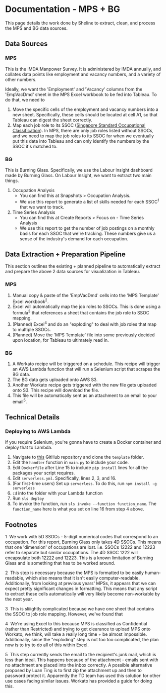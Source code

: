 # Documentation - MPS + BG
This page details the work done by Sheline to extract, clean, and process the MPS and BG data sources.

## Data Sources
### MPS
This is the IMDA Manpower Survey. It is administered by IMDA annually, and collates data points like employment and vacancy numbers, and a variety of other numbers.

Ideally, we want the 'Employment' and 'Vacancy' columns from the 'EmpVacDmd' sheet in the MPS Excel workbook to be fed into Tableau. To do that, we need to

1. Move the specific cells of the employment and vacancy numbers into a new sheet. Specifically, these cells should be located at cell A1, so that Tableau can digest the sheet correctly.
2. Map each job role to its SSOC ([Singapore Standard Occupational Classification](https://www.singstat.gov.sg/standards/standards-and-classifications/ssoc)). In MPS, there are only job roles listed without SSOCs, and we need to map the job roles to its SSOC for when we eventually put this data into Tableau and can only identify the numbers by the SSOC it's matched to.

### BG
This is Burning Glass. Specifically, we use the Labour Insight dashboard made by Burning Glass. On Labour Insight, we want to extract two main things.

1. Occupation Analysis
    - You can find this at Snapshots > Occupation Analysis.
    - We use this report to generate a list of skills needed for each SSOC<sup>1</sup> that we want to track.
2. Time Series Analysis
    - You can find this at Create Reports > Focus on - Time Series Analysis
    - We use this report to get the number of job postings on a monthly basis for each SSOC that we're tracking. These numbers give us a sense of the industry's demand for each occupation.

## Data Extraction + Preparation Pipeline
This section outlines the existing + planned pipeline to automatically extract and prepare the above 2 data sources for visualization in Tableau.

### MPS
1. Manual copy & paste of the 'EmpVacDmd' cells into the 'MPS Template' Excel workbook<sup>2</sup>. 
2. Excel will automatically map the job roles to SSOCs. This is done using a formula<sup>3</sup> that references a sheet that contains the job role to SSOC mapping.
3. (Planned) Excel<sup>4</sup> and do an "exploding" to deal with job roles that map to multiple SSOCs.
4. (Planned) Move the 'MPS Template' file into some previously decided upon location, for Tableau to ultimately read in.

### BG
1. A Workato recipe will be triggered on a schedule. This recipe will trigger an AWS Lambda function that will run a Selenium script that scrapes the BG data.
2. The BG data gets uploaded onto AWS S3.
3. Another Workato recipe gets triggered with the new file gets uploaded onto S3. This recipe will download the file.
4. This file will be automatically sent as an attachment to an email to your email<sup>5</sup>.

## Technical Details
### Deploying to AWS Lambda
If you require Selenium, you're gonna have to create a Docker container and deploy that to Lambda.

1. Navigate to [this](https://github.com/shleen/psd-lambda-functions) GitHub repository and clone the `template` folder.
2. Edit the `handler` function in `main.py` to include your code.
3. Edit `Dockerfile` after Line 15 to include `pip install` lines for all the packages your script requires.
4. Edit `serverless.yml`. Specifically, lines 2, 3, and 16.
4. (For first-time users) Set up `serverless`. To do  this, run `npm install -g serverless`
5. `cd` into the folder with your Lambda function
6. Run `sls deploy`
7. To invoke the function, run `sls invoke --function function_name`. The `function_name` here is what you set on line 16 from step 4 above.

## Footnotes
1&nbsp; We work with 5D SSOCs - 5-digit numerical codes that correspond to an occupation. For this report, Burning Glass only takes 4D SSOCs. This means that one 'dimension' of occupations are lost. i.e. SSOCs 12222 and 12223 refer to separate but similar occupations. The 4D SSOC 1222 will encapsulate both 12222 and 12223. This is a known limitation of Burning Glass and is something that has to be worked around.

2&nbsp; This step is necessary because the MPS is formatted to be easily human-readable, which also means that it isn't easily computer-readable. Additionally, from looking at previous years' MPSs, it appears that we can expect pretty significant changes in formatting. This means that any script to extract these cells automatically will very likely become non-workable by the next year.

3&nbsp; This is sliiightly complicated because we have one sheet that contains the SSOC to job role mapping. However, we've found that 

4&nbsp; We're using Excel to this because MPS is classified as Confidential (rather than Restricted) and trying to get clearance to upload MPS onto Workato, we think, will take a really long time + be almost impossible. Additionally, since the "exploding" step is not too too complicated, the plan now is to try to do all of this within Excel.

5&nbsp; This step currently sends the email to the recipient's junk mail, which is less than ideal. This happens because of the attachment -  emails sent with no attachment are placed into the inbox correctly. A possible alternative proposed by Luan Ting is to first zip the attachment up and then to password protect it. Apparently the TD team has used this solution for other use cases facing similar issues. Workato has provided a guide for doing this. 